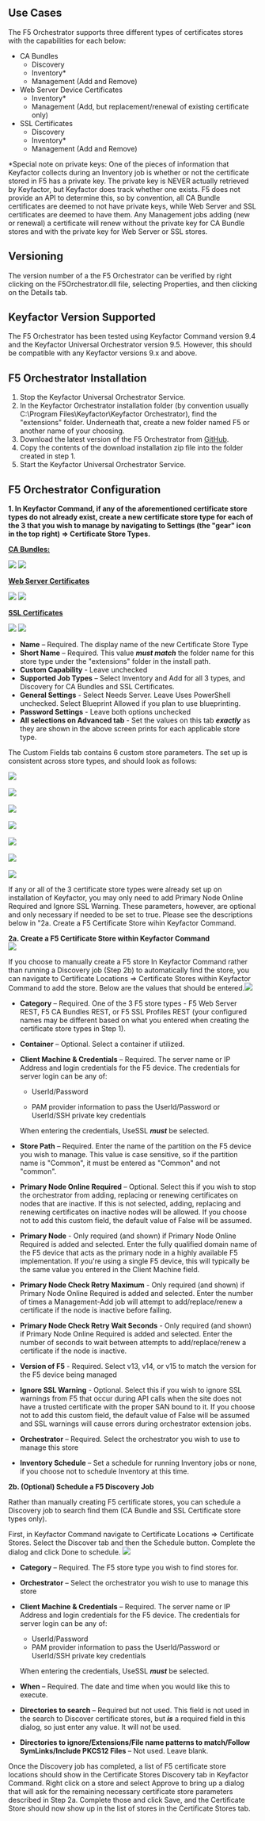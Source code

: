 ## Use Cases

The F5 Orchestrator supports three different types of certificates stores with the capabilities for each below:

- CA Bundles
  - Discovery
  - Inventory*
  - Management (Add and Remove)
- Web Server Device Certificates
  - Inventory*
  - Management (Add, but replacement/renewal of existing certificate only) 
- SSL Certificates
  - Discovery
  - Inventory*
  - Management (Add and Remove)  

*Special note on private keys: One of the pieces of information that Keyfactor collects during an Inventory job is whether or not the certificate stored in F5 has a private key.  The private key is NEVER actually retrieved by Keyfactor, but Keyfactor does track whether one exists.  F5 does not provide an API to determine this, so by convention, all CA Bundle certificates are deemed to not have private keys, while Web Server and SSL certificates are deemed to have them.  Any Management jobs adding (new or renewal) a certificate will renew without the private key for CA Bundle stores and with the private key for Web Server or SSL stores.




## Versioning

The version number of a the F5 Orchestrator can be verified by right clicking on the F5Orchestrator.dll file, selecting Properties, and then clicking on the Details tab.

## Keyfactor Version Supported

The F5 Orchestrator has been tested using Keyfactor Command version 9.4 and the Keyfactor Universal Orchestrator version 9.5.  However, this should be compatible with any Keyfactor versions 9.x and above.

## F5 Orchestrator Installation

1. Stop the Keyfactor Universal Orchestrator Service.
2. In the Keyfactor Orchestrator installation folder (by convention usually C:\Program Files\Keyfactor\Keyfactor Orchestrator), find the "extensions" folder. Underneath that, create a new folder named F5 or another name of your choosing.
3. Download the latest version of the F5 Orchestrator from [GitHub](https://github.com/Keyfactor/f5-rest-orchestrator).
4. Copy the contents of the download installation zip file into the folder created in step 1.
5. Start the Keyfactor Universal Orchestrator Service.


## F5 Orchestrator Configuration

**1. In Keyfactor Command, if any of the aforementioned certificate store types do not already exist, create a new certificate store type for each of the 3 that you wish to manage by navigating to Settings (the "gear" icon in the top right) => Certificate Store Types.**

**<u>CA Bundles:</u>**

![](images/image1.png)
![](images/image2.png)



**<u>Web Server Certificates</u>**

![](images/image9.png)
![](images/image10.png)



**<u>SSL Certificates</u>**

![](images/image11.png)
![](images/image12.png)

- **Name** – Required. The display name of the new Certificate Store Type
- **Short Name** – Required. This value ***must match*** the folder name for this store type under the "extensions" folder in the install path.
- **Custom Capability** - Leave unchecked
- **Supported Job Types** – Select Inventory and Add for all 3 types, and Discovery for CA Bundles and SSL Certificates.
- **General Settings** - Select Needs Server.  Leave Uses PowerShell unchecked.  Select Blueprint Allowed if you plan to use blueprinting.
- **Password Settings** - Leave both options unchecked
- **All selections on Advanced tab** - Set the values on this tab ***exactly*** as they are shown in the above screen prints for each applicable store type.



The Custom Fields tab contains 6 custom store parameters.  The set up is consistent across store types, and should look as follows:

![](images/image3.png)<br>  
![](images/image6.png)<br>  
![](images/image7.png)<br>  
![](images/image8.png)<br>  
![](images/image4.png)<br>  
![](images/image5.png)<br>  
![](images/image15.png)<br>  

If any or all of the 3 certificate store types were already set up on installation of Keyfactor, you may only need to add Primary Node Online Required and Ignore SSL Warning.  These parameters, however, are optional and only necessary if needed to be set to true.  Please see the descriptions below in "2a. Create a F5 Certificate Store wihin Keyfactor Command.



**2a. Create a F5 Certificate Store within Keyfactor Command**  
![](images/image13.png)  

If you choose to manually create a F5 store In Keyfactor Command rather than running a Discovery job (Step 2b) to automatically find the store, you can navigate to Certificate Locations =\> Certificate Stores within Keyfactor Command to add the store. Below are the values that should be entered.![](Images/Image13.png)

- **Category** – Required.  One of the 3 F5 store types - F5 Web Server REST, F5 CA Bundles REST, or F5 SSL Profiles REST (your configured names may be different based on what you entered when creating the certificate store types in Step 1).

- **Container** – Optional.  Select a container if utilized.

- **Client Machine & Credentials** – Required.  The server name or IP Address and login credentials for the F5 device.  The credentials for server login can be any of:
  
  - UserId/Password
  
  - PAM provider information to pass the UserId/Password or UserId/SSH private key credentials
    
  When entering the credentials, UseSSL ***must*** be selected.
  
- **Store Path** – Required.  Enter the name of the partition on the F5 device you wish to manage.  This value is case sensitive, so if the partition name is "Common", it must be entered as "Common" and not "common".

- **Primary Node Online Required** – Optional.  Select this if you wish to stop the orchestrator from adding, replacing or renewing certificates on nodes that are inactive.  If this is not selected, adding, replacing and renewing certificates on inactive nodes will be allowed.  If you choose not to add this custom field, the default value of False will be assumed.

- **Primary Node** - Only required (and shown) if Primary Node Online Required is added and selected.  Enter the fully qualified domain name of the F5 device that acts as the primary node in a highly available F5 implementation.  If you're using a single F5 device, this will typically be the same value you entered in the Client Machine field.

- **Primary Node Check Retry Maximum** - Only required (and shown) if Primary Node Online Required is added and selected.  Enter the number of times a Management-Add job will attempt to add/replace/renew a certificate if the node is inactive before failing.

- **Primary Node Check Retry Wait Seconds** - Only required (and shown) if Primary Node Online Required is added and selected.  Enter the number of seconds to wait between attempts to add/replace/renew a certificate if the node is inactive.

- **Version of F5** - Required.  Select v13, v14, or v15 to match the version for the F5 device being managed

- **Ignore SSL Warning** - Optional.  Select this if you wish to ignore SSL warnings from F5 that occur during API calls when the site does not have a trusted certificate with the proper SAN bound to it.  If you choose not to add this custom field, the default value of False will be assumed and SSL warnings will cause errors during orchestrator extension jobs.

- **Orchestrator** – Required.  Select the orchestrator you wish to use to manage this store

- **Inventory Schedule** – Set a schedule for running Inventory jobs or none, if you choose not to schedule Inventory at this time.

**2b. (Optional) Schedule a F5 Discovery Job**

Rather than manually creating F5 certificate stores, you can schedule a Discovery job to search find them (CA Bundle and SSL Certificate store types only).

First, in Keyfactor Command navigate to Certificate Locations =\> Certificate Stores. Select the Discover tab and then the Schedule button. Complete the dialog and click Done to schedule.
![](images/image14.png)

- **Category** – Required. The F5 store type you wish to find stores for.

- **Orchestrator** – Select the orchestrator you wish to use to manage this store

- **Client Machine & Credentials** – Required.  The server name or IP Address and login credentials for the F5 device.  The credentials for server login can be any of:

  - UserId/Password
  - PAM provider information to pass the UserId/Password or UserId/SSH private key credentials
  
  When entering the credentials, UseSSL ***must*** be selected.
  
- **When** – Required. The date and time when you would like this to execute.

- **Directories to search** – Required but not used. This field is not used in the search to Discover certificate stores, but ***is*** a required field in this dialog, so just enter any value.  It will not be used.

- **Directories to ignore/Extensions/File name patterns to match/Follow SymLinks/Include PKCS12 Files** – Not used.  Leave blank.

Once the Discovery job has completed, a list of F5 certificate store locations should show in the Certificate Stores Discovery tab in Keyfactor Command. Right click on a store and select Approve to bring up a dialog that will ask for the remaining necessary certificate store parameters described in Step 2a.  Complete those and click Save, and the Certificate Store should now show up in the list of stores in the Certificate Stores tab.
